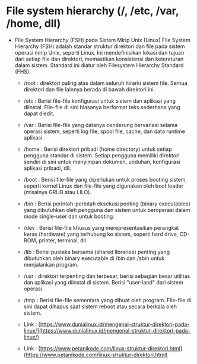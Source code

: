 # File system hierarchy (/, /etc, /var, /home, dll)

- File System Hierarchy (FSH) pada Sistem Mirip Unix (Linux)
File System Hierarchy (FSH) adalah standar struktur direktori dan file pada sistem operasi mirip Unix, seperti Linux. Ini mendefinisikan lokasi dan tujuan dari setiap file dan direktori, memastikan konsistensi dan keteraturan dalam sistem. Standard ini diatur oleh Filesystem Hierarchy Standard (FHS).

  - /root : direktori paling atas dalam seluruh hirarki sistem file. Semua direktori dan file lainnya berada di bawah direktori ini.
  - /etc  : Berisi file-file konfigurasi untuk sistem dan aplikasi yang diinstal. File-file di sini biasanya berformat teks sederhana yang dapat diedit.
  - /var  : Berisi file-file yang datanya cenderung bervariasi selama operasi sistem, seperti log file, spool file, cache, dan data runtime aplikasi.
  - /home : Berisi direktori pribadi (home directory) untuk setiap pengguna standar di sistem. Setiap pengguna memiliki direktori sendiri di sini untuk menyimpan dokumen, unduhan, konfigurasi aplikasi pribadi, dll.
  - /boot : Berisi file-file yang diperlukan untuk proses booting sistem, seperti kernel Linux dan file-file yang digunakan oleh boot loader (misalnya GRUB atau LILO).
  - /bin  : Berisi perintah-perintah eksekusi penting (binary executables) yang dibutuhkan oleh pengguna dan sistem untuk beroperasi dalam mode single-user dan untuk booting.
  - /dev  : Berisi file-file khusus yang merepresentasikan perangkat keras (hardware) yang terhubung ke sistem, seperti hard drive, CD-ROM, printer, terminal, dll
  - /lib  :  Berisi pustaka bersama (shared libraries) penting yang dibutuhkan oleh binary executable di /bin dan /sbin untuk menjalankan program.
  - /usr  : direktori terpenting dan terbesar, berisi sebagian besar utilitas dan aplikasi yang diinstal di sistem. Berisi "user-land" dari sistem operasi.
  - /tmp  : Berisi file-file sementara yang dibuat oleh program. File-file di sini dapat dihapus saat sistem reboot atau secara berkala oleh sistem.
 
  - Link : [https://www.dunialinux.id/mengenal-struktur-direktori-pada-linux/](https://www.dunialinux.id/mengenal-struktur-direktori-pada-linux/)
  - Link : [https://www.petanikode.com/linux-struktur-direktori.html](https://www.petanikode.com/linux-struktur-direktori.html)
